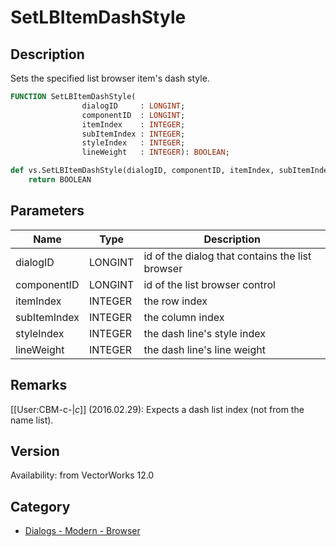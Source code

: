 # SetLBItemDashStyle

## Description
Sets the specified list browser item's dash style.

```pascal
FUNCTION SetLBItemDashStyle(
				dialogID     : LONGINT;
				componentID  : LONGINT;
				itemIndex    : INTEGER;
				subItemIndex : INTEGER;
				styleIndex   : INTEGER;
				lineWeight   : INTEGER): BOOLEAN;
```

```python
def vs.SetLBItemDashStyle(dialogID, componentID, itemIndex, subItemIndex, styleIndex, lineWeight):
    return BOOLEAN
```

## Parameters
|Name|Type|Description|
|---|---|---|
|dialogID|LONGINT|id of the dialog that contains the list browser|
|componentID|LONGINT|id of the list browser control|
|itemIndex|INTEGER|the row index|
|subItemIndex|INTEGER|the column index|
|styleIndex|INTEGER|the dash line's style index|
|lineWeight|INTEGER|the dash line's line weight|

## Remarks
[[User:CBM-c-|_c_]] (2016.02.29): Expects a dash list index (not from the name list).

## Version
Availability: from VectorWorks 12.0

## Category
* [Dialogs - Modern - Browser](../Categories/Dialogs%20-%20Modern%20-%20Browser.md)
